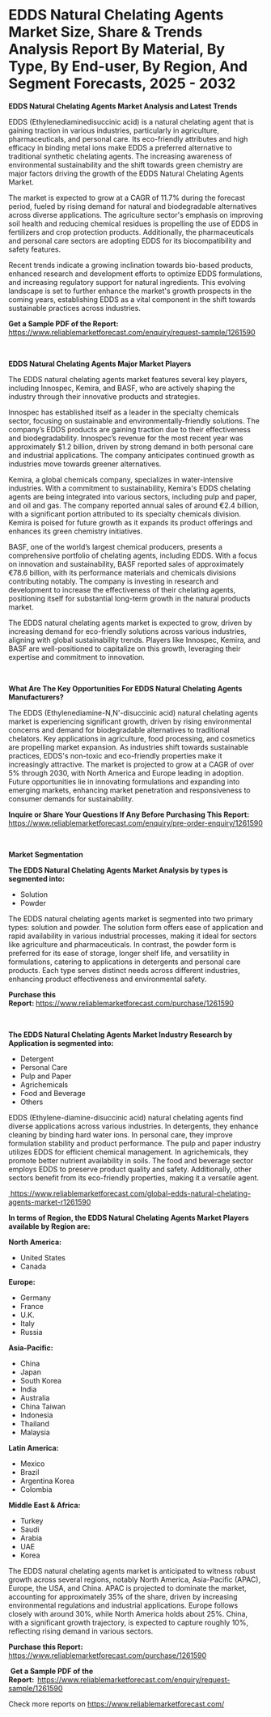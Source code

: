 <p><h1>EDDS Natural Chelating Agents Market Size, Share & Trends Analysis Report By Material, By Type, By End-user, By Region, And Segment Forecasts, 2025 - 2032</h1></p><p><strong>EDDS Natural Chelating Agents Market Analysis and Latest Trends</strong></p>
<p><p>EDDS (Ethylenediaminedisuccinic acid) is a natural chelating agent that is gaining traction in various industries, particularly in agriculture, pharmaceuticals, and personal care. Its eco-friendly attributes and high efficacy in binding metal ions make EDDS a preferred alternative to traditional synthetic chelating agents. The increasing awareness of environmental sustainability and the shift towards green chemistry are major factors driving the growth of the EDDS Natural Chelating Agents Market.</p><p>The market is expected to grow at a CAGR of 11.7% during the forecast period, fueled by rising demand for natural and biodegradable alternatives across diverse applications. The agriculture sector's emphasis on improving soil health and reducing chemical residues is propelling the use of EDDS in fertilizers and crop protection products. Additionally, the pharmaceuticals and personal care sectors are adopting EDDS for its biocompatibility and safety features.</p><p>Recent trends indicate a growing inclination towards bio-based products, enhanced research and development efforts to optimize EDDS formulations, and increasing regulatory support for natural ingredients. This evolving landscape is set to further enhance the market's growth prospects in the coming years, establishing EDDS as a vital component in the shift towards sustainable practices across industries.</p></p>
<p><strong>Get a Sample PDF of the Report:&nbsp;</strong> <a href="https://www.reliablemarketforecast.com/enquiry/request-sample/1261590?utm_campaign=2876&utm_medium=2&utm_source=Github&utm_content=ia&utm_term=03042025&utm_id=edds-natural-chelating-agents">https://www.reliablemarketforecast.com/enquiry/request-sample/1261590</a></p>
<p>&nbsp;</p>
<p><strong>EDDS Natural Chelating Agents Major Market Players</strong></p>
<p><p>The EDDS natural chelating agents market features several key players, including Innospec, Kemira, and BASF, who are actively shaping the industry through their innovative products and strategies.</p><p>Innospec has established itself as a leader in the specialty chemicals sector, focusing on sustainable and environmentally-friendly solutions. The company’s EDDS products are gaining traction due to their effectiveness and biodegradability. Innospec’s revenue for the most recent year was approximately $1.2 billion, driven by strong demand in both personal care and industrial applications. The company anticipates continued growth as industries move towards greener alternatives.</p><p>Kemira, a global chemicals company, specializes in water-intensive industries. With a commitment to sustainability, Kemira's EDDS chelating agents are being integrated into various sectors, including pulp and paper, and oil and gas. The company reported annual sales of around €2.4 billion, with a significant portion attributed to its specialty chemicals division. Kemira is poised for future growth as it expands its product offerings and enhances its green chemistry initiatives.</p><p>BASF, one of the world’s largest chemical producers, presents a comprehensive portfolio of chelating agents, including EDDS. With a focus on innovation and sustainability, BASF reported sales of approximately €78.6 billion, with its performance materials and chemicals divisions contributing notably. The company is investing in research and development to increase the effectiveness of their chelating agents, positioning itself for substantial long-term growth in the natural products market.</p><p>The EDDS natural chelating agents market is expected to grow, driven by increasing demand for eco-friendly solutions across various industries, aligning with global sustainability trends. Players like Innospec, Kemira, and BASF are well-positioned to capitalize on this growth, leveraging their expertise and commitment to innovation.</p></p>
<p>&nbsp;</p>
<p><strong>What Are The Key Opportunities For EDDS Natural Chelating Agents Manufacturers?</strong></p>
<p><p>The EDDS (Ethylenediamine-N,N'-disuccinic acid) natural chelating agents market is experiencing significant growth, driven by rising environmental concerns and demand for biodegradable alternatives to traditional chelators. Key applications in agriculture, food processing, and cosmetics are propelling market expansion. As industries shift towards sustainable practices, EDDS's non-toxic and eco-friendly properties make it increasingly attractive. The market is projected to grow at a CAGR of over 5% through 2030, with North America and Europe leading in adoption. Future opportunities lie in innovating formulations and expanding into emerging markets, enhancing market penetration and responsiveness to consumer demands for sustainability.</p></p>
<p><strong>Inquire or Share Your Questions If Any Before Purchasing This Report:</strong> <a href="https://www.reliablemarketforecast.com/enquiry/pre-order-enquiry/1261590?utm_campaign=2876&utm_medium=2&utm_source=Github&utm_content=ia&utm_term=03042025&utm_id=edds-natural-chelating-agents">https://www.reliablemarketforecast.com/enquiry/pre-order-enquiry/1261590</a></p>
<p>&nbsp;</p>
<p><strong>Market Segmentation</strong></p>
<p><strong>The EDDS Natural Chelating Agents Market Analysis by types is segmented into:</strong></p>
<p><ul><li>Solution</li><li>Powder</li></ul></p>
<p><p>The EDDS natural chelating agents market is segmented into two primary types: solution and powder. The solution form offers ease of application and rapid availability in various industrial processes, making it ideal for sectors like agriculture and pharmaceuticals. In contrast, the powder form is preferred for its ease of storage, longer shelf life, and versatility in formulations, catering to applications in detergents and personal care products. Each type serves distinct needs across different industries, enhancing product effectiveness and environmental safety.</p></p>
<p><strong>Purchase this Report:&nbsp;</strong><a href="https://www.reliablemarketforecast.com/purchase/1261590?utm_campaign=2876&utm_medium=2&utm_source=Github&utm_content=ia&utm_term=03042025&utm_id=edds-natural-chelating-agents">https://www.reliablemarketforecast.com/purchase/1261590</a></p>
<p>&nbsp;</p>
<p><strong>The EDDS Natural Chelating Agents Market Industry Research by Application is segmented into:</strong></p>
<p><ul><li>Detergent</li><li>Personal Care</li><li>Pulp and Paper</li><li>Agrichemicals</li><li>Food and Beverage</li><li>Others</li></ul></p>
<p><p>EDDS (Ethylene-diamine-disuccinic acid) natural chelating agents find diverse applications across various industries. In detergents, they enhance cleaning by binding hard water ions. In personal care, they improve formulation stability and product performance. The pulp and paper industry utilizes EDDS for efficient chemical management. In agrichemicals, they promote better nutrient availability in soils. The food and beverage sector employs EDDS to preserve product quality and safety. Additionally, other sectors benefit from its eco-friendly properties, making it a versatile agent.</p></p>
<p><a href="https://www.reliablemarketforecast.com/global-edds-natural-chelating-agents-market-r1261590?utm_campaign=2876&utm_medium=2&utm_source=Github&utm_content=ia&utm_term=03042025&utm_id=edds-natural-chelating-agents">&nbsp;https://www.reliablemarketforecast.com/global-edds-natural-chelating-agents-market-r1261590</a></p>
<p><strong>In terms of Region, the EDDS Natural Chelating Agents Market Players available by Region are:</strong></p>
<p>
    <p> <strong> North America: </strong>
        <ul>
            <li>United States</li>
            <li>Canada</li>
        </ul>
        </p> 
    <p> <strong> Europe: </strong>
        <ul>
            <li>Germany</li>
            <li>France</li>
            <li>U.K.</li>
            <li>Italy</li>
            <li>Russia</li>
        </ul>
        </p> 
    <p> <strong> Asia-Pacific: </strong>
        <ul>
            <li>China</li>
            <li>Japan</li>
            <li>South Korea</li>
            <li>India</li>
            <li>Australia</li>
            <li>China Taiwan</li>
            <li>Indonesia</li>
            <li>Thailand</li>
            <li>Malaysia</li>
        </ul>
        </p> 
    <p> <strong> Latin America: </strong>
        <ul>
            <li>Mexico</li>
            <li>Brazil</li>
            <li>Argentina Korea</li>
            <li>Colombia</li>
        </ul>
        </p> 
    <p> <strong> Middle East & Africa: </strong>
        <ul>
            <li>Turkey</li>
            <li>Saudi</li>
            <li>Arabia</li>
            <li>UAE</li>
            <li>Korea</li>
        </ul>
    </p>
    </p>
<p><p>The EDDS natural chelating agents market is anticipated to witness robust growth across several regions, notably North America, Asia-Pacific (APAC), Europe, the USA, and China. APAC is projected to dominate the market, accounting for approximately 35% of the share, driven by increasing environmental regulations and industrial applications. Europe follows closely with around 30%, while North America holds about 25%. China, with a significant growth trajectory, is expected to capture roughly 10%, reflecting rising demand in various sectors.</p></p>
<p><strong>Purchase this Report: </strong><a href="https://www.reliablemarketforecast.com/purchase/1261590?utm_campaign=2876&utm_medium=2&utm_source=Github&utm_content=ia&utm_term=03042025&utm_id=edds-natural-chelating-agents">https://www.reliablemarketforecast.com/purchase/1261590</a></p>
<p>&nbsp;<strong>Get a Sample PDF of the Report:&nbsp;&nbsp;</strong><a href="https://www.reliablemarketforecast.com/enquiry/request-sample/1261590?utm_campaign=2876&utm_medium=2&utm_source=Github&utm_content=ia&utm_term=03042025&utm_id=edds-natural-chelating-agents">https://www.reliablemarketforecast.com/enquiry/request-sample/1261590</a></p>
<p><strong></strong></p>
<p>Check more reports on <a href="https://www.reliablemarketforecast.com/?utm_campaign=2876&utm_medium=2&utm_source=Github&utm_content=ia&utm_term=03042025&utm_id=edds-natural-chelating-agents">https://www.reliablemarketforecast.com/</a></p>